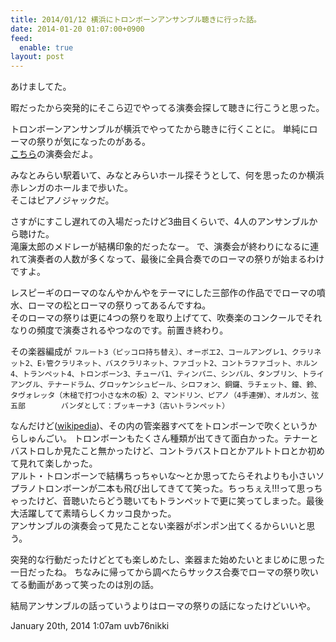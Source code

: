 ```yaml
---
title: 2014/01/12 横浜にトロンボーンアンサンブル聴きに行った話。
date: 2014-01-20 01:07:00+0900
feed:
  enable: true
layout: post
---
```

<p>あけましてた。</p>    <p>      暇だったから突発的にそこら辺でやってる演奏会探して聴きに行こうと思った。    </p>    <p>      トロンボーンアンサンブルが横浜でやってたから聴きに行くことに。      単純にローマの祭りが気になったのがある。<br><a href="http://www.trombonanza.org/" target="_blank">こちら</a>の演奏会だよ。    </p>    <p>      みなとみらい駅着いて、みなとみらいホール探そうとして、何を思ったのか横浜赤レンガのホールまで歩いた。<br>      そこはピアノジャックだ。    </p>    <p>      さすがにすこし遅れての入場だったけど3曲目くらいで、4人のアンサンブルから聴けた。<br>      滝廉太郎のメドレーが結構印象的だったなー。      で、演奏会が終わりになるに連れて演奏者の人数が多くなって、最後に全員合奏でのローマの祭りが始まるわけですよ。    </p>    <p>      レスピーギのローマのなんやかんやをテーマにした三部作の作品ででローマの噴水、ローマの松とローマの祭りってあるんですね。<br>      そのローマの祭りは更に4つの祭りを取り上げてて、吹奏楽のコンクールでそれなりの頻度で演奏されるやつなのです。前置き終わり。    </p>    <p>      その楽器編成が      <code>フルート3（ピッコロ持ち替え）、オーボエ2、コールアングレ1、クラリネット2、E♭管クラリネット、バスクラリネット、ファゴット2、コントラファゴット、ホルン4、トランペット4、トロンボーン3、チューバ1、ティンパニ、シンバル、タンブリン、トライアングル、テナードラム、グロッケンシュピール、シロフォン、銅鑼、ラチェット、鐘、鈴、タヴォレッタ（木槌で打つ小さな木の板）2、マンドリン、ピアノ（4手連弾）、オルガン、弦五部        バンダとして：ブッキーナ3（古いトランペット）</code>    </p>    <p>      なんだけど(<a href="http://ja.wikipedia.org/wiki/%E3%83%AD%E3%83%BC%E3%83%9E%E3%81%AE%E7%A5%AD%E3%82%8A" target="_blank">wikipedia</a>)、その内の管楽器すべてをトロンボーンで吹くというからしゅんごい。      トロンボーンもたくさん種類が出てきて面白かった。テナーとバストロしか見たこと無かったけど、コントラバストロとかアルトトロとか初めて見れて楽しかった。<br>      アルト・トロンボーンで結構ちっちゃいな〜とか思ってたらそれよりも小さいソプラノトロンボーンが二本も飛び出してきてて笑った。ちっちぇえ!!!って思っちゃったけど、音聴いたらどう聴いてもトランペットで更に笑ってしまった。最後大活躍してて素晴らしくカッコ良かった。<br>      アンサンブルの演奏会って見たことない楽器がポンポン出てくるからいいと思う。    </p>    <p>      突発的な行動だったけどとても楽しめたし、楽器また始めたいとまじめに思った一日だったね。      ちなみに帰ってから調べたらサックス合奏でローマの祭り吹いてる動画があって笑ったのは別の話。    </p>    <p>      結局アンサンブルの話っていうよりはローマの祭りの話になったけどいいや。    </p>    <div id="footer">      <span id="timestamp"> January 20th, 2014 1:07am </span>      <span class="tag">uvb76nikki</span>    </div>
